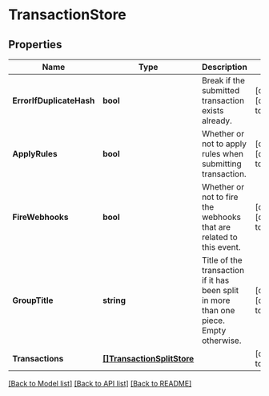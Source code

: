 # TransactionStore

## Properties
Name | Type | Description | Notes
------------ | ------------- | ------------- | -------------
**ErrorIfDuplicateHash** | **bool** | Break if the submitted transaction exists already. | [optional] [default to null]
**ApplyRules** | **bool** | Whether or not to apply rules when submitting transaction. | [optional] [default to null]
**FireWebhooks** | **bool** | Whether or not to fire the webhooks that are related to this event. | [optional] [default to true]
**GroupTitle** | **string** | Title of the transaction if it has been split in more than one piece. Empty otherwise. | [optional] [default to null]
**Transactions** | [**[]TransactionSplitStore**](TransactionSplitStore.md) |  | [default to null]

[[Back to Model list]](../README.md#documentation-for-models) [[Back to API list]](../README.md#documentation-for-api-endpoints) [[Back to README]](../README.md)

